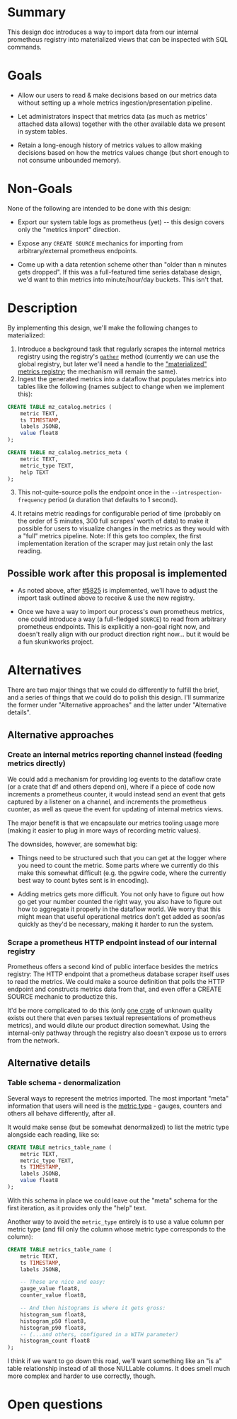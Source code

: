 # Summary

This design doc introduces a way to import data from our internal prometheus registry into materialized views that can be inspected with SQL commands.

# Goals

* Allow our users to read & make decisions based on our metrics data without setting up a whole metrics ingestion/presentation pipeline.

* Let administrators inspect that metrics data (as much as metrics' attached data allows) together with the other available data we present in system tables.

* Retain a long-enough history of metrics values to allow making decisions based on how the metrics values change (but short enough to not consume unbounded memory).

# Non-Goals

None of the following are intended to be done with this design:

* Export our system table logs as prometheus (yet) -- this design covers only the "metrics import" direction.

* Expose any `CREATE SOURCE` mechanics for importing from arbitrary/external prometheus endpoints.

* Come up with a data retention scheme other than "older than n minutes gets dropped". If this was a full-featured time series database design, we'd want to thin metrics into minute/hour/day buckets. This isn't that.

# Description

<!--
    Describe the approach in detail. If there is no clear frontrunner, feel free to list all approaches in alternatives.
    If applicable, be sure to call out any new testing/validation that will be required
-->

By implementing this design, we'll make the following changes to materialized:

1. Introduce a background task that regularly scrapes the internal metrics registry using the registry's [`gather`](https://docs.rs/prometheus/0.12.0/prometheus/struct.Registry.html#method.gather) method (currently we can use the global registry, but later we'll need a handle to the ["materialized" metrics registry][#5825]; the mechanism will remain the same).
2. Ingest the generated metrics into a dataflow that populates metrics into tables like the following (names subject to change when we implement this):

```sql
CREATE TABLE mz_catalog.metrics (
    metric TEXT,
    ts TIMESTAMP,
    labels JSONB,
    value float8
);

CREATE TABLE mz_calalog.metrics_meta (
    metric TEXT,
    metric_type TEXT,
    help TEXT
);
```

3. This not-quite-source polls the endpoint once in the `--introspection-frequency` period (a duration that defaults to 1 second).

4. It retains metric readings for configurable period of time (probably on the order of 5 minutes, 300 full scrapes' worth of data) to make it possible for users to visualize changes in the metrics as they would with a "full" metrics pipeline. Note: If this gets too complex, the first implementation iteration of the scraper may just retain only the last reading.

## Possible work after this proposal is implemented

* As noted above, after [#5825] is implemented, we'll have to adjust the import task outlined above to receive & use the new registry.

* Once we have a way to import our process's own prometheus metrics, one could introduce a way (a full-fledged `SOURCE`) to read from arbitrary prometheus endpoints. This is explicitly a non-goal right now, and doesn't really align with our product direction right now... but it would be a fun skunkworks project.

# Alternatives

<!-- // Similar to the Description section. List of alternative approaches considered, pros/cons or why they were not chosen -->

There are two major things that we could do differently to fulfill the brief, and a series of things that we could do to polish this design. I'll summarize the former under "Alternative approaches" and the latter under "Alternative details".

## Alternative approaches

### Create an internal metrics reporting channel instead (feeding metrics directly)

We could add a mechanism for providing log events to the dataflow crate (or a crate that df and others depend on), where if a piece of code now increments a prometheus counter, it would instead send an event that gets captured by a listener on a channel, and increments the prometheus cuonter, as well as queue the event for updating of internal metrics views.

The major benefit is that we encapsulate our metrics tooling usage more (making it easier to plug in more ways of recording metric values).

The downsides, however, are somewhat big:

* Things need to be structured such that you can get at the logger where you need to count the metric. Some parts where we currently do this make this somewhat difficult (e.g. the pgwire code, where the currently best way to count bytes sent is in encoding).

* Adding metrics gets more difficult. You not only have to figure out how go get your number counted the right way, you also have to figure out how to aggregate it properly in the dataflow world. We worry that this might mean that useful operational metrics don't get added as soon/as quickly as they'd be necessary, making it harder to run the system.

### Scrape a prometheus HTTP endpoint instead of our internal registry

Prometheus offers a second kind of public interface besides the metrics registry: The HTTP endpoint that a prometheus database scraper itself uses to read the metrics. We could make a source definition that polls the HTTP endpoint and constructs metrics data from that, and even offer a CREATE SOURCE mechanic to productize this.

It'd be more complicated to do this (only [one crate](https://crates.io/crates/prometheus-parse) of unknown quality exists out there that even parses textual representations of prometheus metrics), and would dilute our product direction somewhat. Using the internal-only pathway through the registry also doesn't expose us to errors from the network.

## Alternative details

### Table schema - denormalization

Several ways to represent the metrics imported. The most important "meta" information that users will need is the [metric type](https://prometheus.io/docs/concepts/metric_types/) - gauges, counters and others all behave differently, after all.

It would make sense (but be somewhat denormalized) to list the metric type alongside each reading, like so:

```sql
CREATE TABLE metrics_table_name (
    metric TEXT,
    metric_type TEXT,
    ts TIMESTAMP,
    labels JSONB,
    value float8
);
```

With this schema in place we could leave out the "meta" schema for the first iteration, as it provides only the "help" text.

Another way to avoid the `metric_type` entirely is to use a value column per metric type (and fill only the column whose metric type corresponds to the column):

```sql
CREATE TABLE metrics_table_name (
    metric TEXT,
    ts TIMESTAMP,
    labels JSONB,

    -- These are nice and easy:
    gauge_value float8,
    counter_value float8,

    -- And then histograms is where it gets gross:
    histogram_sum float8,
    histogram_p50 float8,
    histogram_p90 float8,
    -- (...and others, configured in a WITH parameter)
    histogram_count float8
);
```

I think if we want to go down this road, we'll want something like an "is a" table relationship instead of all those NULLable columns. It does smell much more complex and harder to use correctly, though.

# Open questions

<!--
// Anything currently unanswered that needs specific focus. This section may be expanded during the doc meeting as
// other unknowns are pointed out.
// These questions may be technical, product, or anything in-between.
-->

[#5825]: https://github.com/MaterializeInc/materialize/issues/5825

